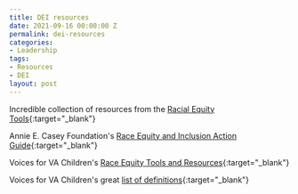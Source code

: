 ```yaml
---
title: DEI resources
date: 2021-09-16 00:00:00 Z
permalink: dei-resources
categories:
- Leadership
tags:
- Resources
- DEI
layout: post
---
```


Incredible collection of resources from the [Racial Equity Tools](https://www.racialequitytools.org/){:target="_blank"}  

Annie E. Casey Foundation's [Race Equity and Inclusion Action Guide](https://www.aecf.org/resources/race-equity-and-inclusion-action-guide){:target="_blank"} 

Voices for VA Children's [Race Equity Tools and Resources](https://vakids.org/racial-truth/links){:target="_blank"}

Voices for VA Children's great [list of definitions](https://vakids.org/racial-truth/definitions){:target="_blank"}

